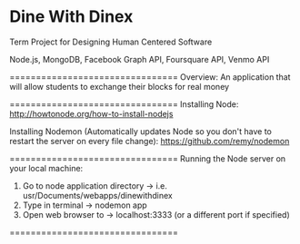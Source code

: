 Dine With Dinex
================================
Term Project for Designing Human Centered Software

Node.js, MongoDB, Facebook Graph API, Foursquare API, Venmo API  

================================
Overview: An application that will allow students to exchange their blocks for real money 

================================
Installing Node:
http://howtonode.org/how-to-install-nodejs

Installing Nodemon (Automatically updates Node so you don't have to restart the server on every file change):
https://github.com/remy/nodemon

================================
Running the Node server on your local machine: 

1. Go to node application directory -> i.e. usr/Documents/webapps/dinewithdinex
2. Type in terminal -> nodemon app 
3. Open web browser to -> localhost:3333 (or a different port if specified)

================================
